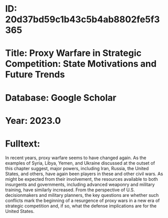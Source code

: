 # ID: 20d37bd59c1b43c5b4ab8802fe5f3365
# Title: Proxy Warfare in Strategic Competition: State Motivations and Future Trends
# Database: Google Scholar
# Year: 2023.0
# Fulltext:
In recent years, proxy warfare seems to have changed again.
As the examples of Syria, Libya, Yemen, and Ukraine discussed at the outset of this chapter suggest, major powers, including Iran, Russia, the United States, and others, have again been players in these and other civil wars.
As might be expected from their involvement, the resources available to both insurgents and governments, including advanced weaponry and military training, have similarly increased.
From the perspective of U.S. decisionmakers and military planners, the key questions are whether such conflicts mark the beginning of a resurgence of proxy wars in a new era of strategic competition and, if so, what the defense implications are for the United States.